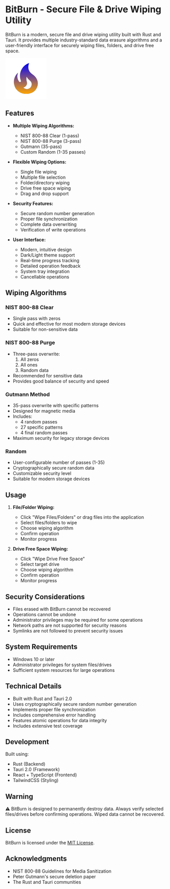 # BitBurn - Secure File & Drive Wiping Utility

BitBurn is a modern, secure file and drive wiping utility built with Rust and Tauri. It provides multiple industry-standard data erasure algorithms and a user-friendly interface for securely wiping files, folders, and drive free space.

![BitBurn Logo](./src-tauri/icons/128x128.png)

## Features

- **Multiple Wiping Algorithms:**
  - NIST 800-88 Clear (1-pass)
  - NIST 800-88 Purge (3-pass)
  - Gutmann (35-pass)
  - Custom Random (1-35 passes)

- **Flexible Wiping Options:**
  - Single file wiping
  - Multiple file selection
  - Folder/directory wiping
  - Drive free space wiping
  - Drag and drop support

- **Security Features:**
  - Secure random number generation
  - Proper file synchronization
  - Complete data overwriting
  - Verification of write operations

- **User Interface:**
  - Modern, intuitive design
  - Dark/Light theme support
  - Real-time progress tracking
  - Detailed operation feedback
  - System tray integration
  - Cancellable operations

## Wiping Algorithms

### NIST 800-88 Clear
- Single pass with zeros
- Quick and effective for most modern storage devices
- Suitable for non-sensitive data

### NIST 800-88 Purge
- Three-pass overwrite:
  1. All zeros
  2. All ones
  3. Random data
- Recommended for sensitive data
- Provides good balance of security and speed

### Gutmann Method
- 35-pass overwrite with specific patterns
- Designed for magnetic media
- Includes:
  - 4 random passes
  - 27 specific patterns
  - 4 final random passes
- Maximum security for legacy storage devices

### Random
- User-configurable number of passes (1-35)
- Cryptographically secure random data
- Customizable security level
- Suitable for modern storage devices

## Usage

1. **File/Folder Wiping:**
   - Click "Wipe Files/Folders" or drag files into the application
   - Select files/folders to wipe
   - Choose wiping algorithm
   - Confirm operation
   - Monitor progress

2. **Drive Free Space Wiping:**
   - Click "Wipe Drive Free Space"
   - Select target drive
   - Choose wiping algorithm
   - Confirm operation
   - Monitor progress

## Security Considerations

- Files erased with BitBurn cannot be recovered
- Operations cannot be undone
- Administrator privileges may be required for some operations
- Network paths are not supported for security reasons
- Symlinks are not followed to prevent security issues

## System Requirements

- Windows 10 or later
- Administrator privileges for system files/drives
- Sufficient system resources for large operations

## Technical Details

- Built with Rust and Tauri 2.0
- Uses cryptographically secure random number generation
- Implements proper file synchronization
- Includes comprehensive error handling
- Features atomic operations for data integrity
- Includes extensive test coverage

## Development

Built using:
- Rust (Backend)
- Tauri 2.0 (Framework)
- React + TypeScript (Frontend)
- TailwindCSS (Styling)

## Warning

⚠️ BitBurn is designed to permanently destroy data. Always verify selected files/drives before confirming operations. Wiped data cannot be recovered.

## License

BitBurn is licensed under the [MIT License](LICENSE).

## Acknowledgments

- NIST 800-88 Guidelines for Media Sanitization
- Peter Gutmann's secure deletion paper
- The Rust and Tauri communities
